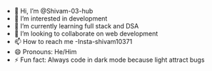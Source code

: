 - 👋 Hi, I’m @Shivam-03-hub
- 👀 I’m interested in development 
- 🌱 I’m currently learning full stack and DSA
- 💞️ I’m looking to collaborate on web development 
- 📫 How to reach me -Insta-shivam10371
- 😄 Pronouns: He/Him
- ⚡ Fun fact: Always code in dark mode because light attract bugs

<!---
Shivam-03-hub/Shivam-03-hub is a ✨ special ✨ repository because its `README.md` (this file) appears on your GitHub profile.
You can click the Preview link to take a look at your changes.
--->
